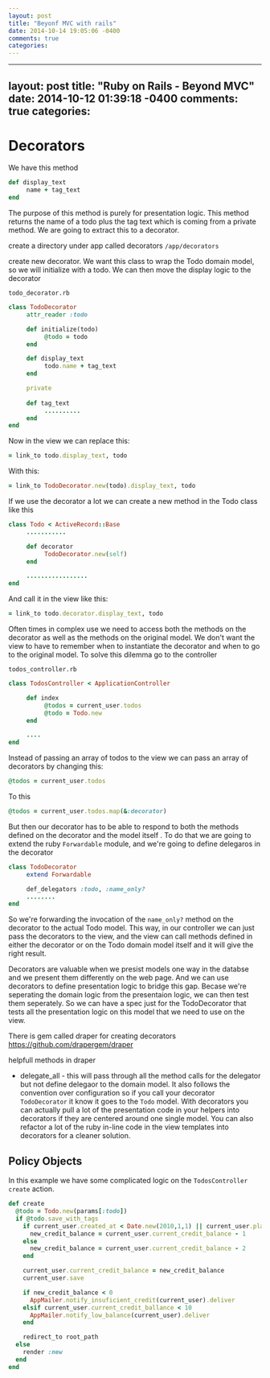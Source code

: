 ```yaml
---
layout: post
title: "Beyonf MVC with rails"
date: 2014-10-14 19:05:06 -0400
comments: true
categories: 
---
```


---
layout: post
title: "Ruby on Rails - Beyond MVC"
date: 2014-10-12 01:39:18 -0400
comments: true
categories: 
---

# Decorators

We have this method

```ruby
def display_text
     name + tag_text
end
```

The purpose of this method is purely for presentation logic. This method returns the name of a todo plus the tag text which is coming from a private method. We are going to extract this to a decorator.

create  a directory under app called decorators
`/app/decorators`

create new decorator. We want this class to wrap the Todo domain model, so we will initialize with a todo. We can then move the display logic to the decorator 

`todo_decorator.rb`

```ruby
class TodoDecorator
     attr_reader :todo

     def initialize(todo)
          @todo = todo
     end

     def display_text
          todo.name + tag_text
     end

     private
     
     def tag_text
          ..........
     end
end
``` 

Now in the view we can replace this:

```ruby
= link_to todo.display_text, todo
```

With this:

```ruby
= link_to TodoDecorator.new(todo).display_text, todo

```


If we use the decorator a lot we can create a new method in the Todo class like this

```ruby
class Todo < ActiveRecord::Base
     ...........

     def decorator
          TodoDecorator.new(self)
     end

     .................
end
```

And call it in the view like this:

```ruby
= link_to todo.decorator.display_text, todo
```

Often times in complex use we need to access both the methods on the decorator as well as the methods on the original model. We don't want the view to have to remember when to instantiate the decorator and when to go to the original model.  To solve this dilemma go to the controller 

`todos_controller.rb`

```ruby
class TodosController < ApplicationController

     def index
          @todos = current_user.todos
          @todo = Todo.new
     end

     ....
end
```

Instead of passing an array of todos to the view we can pass an array of decorators by changing this:

```ruby
@todos = current_user.todos
```

To this

```ruby
@todos = current_user.todos.map(&:decorator)
```

But then our decorator has to be able to respond to both the methods defined on the decorator and the model itself . To do that we are going to extend the ruby `Forwardable` module, and we're going to define delegaros in the decorator

```ruby
class TodoDecorator
     extend Forwardable

     def_delegators :todo, :name_only?
     ........
end
```

So we're forwarding the invocation of the `name_only?` method on the decorator to the actual Todo model. This way, in our controller we can just pass the decorators to the view, and the view can call methods defined  in either the decorator or on the Todo domain model itself and it will give the right result.

Decorators are valuable when we presist models one way in the databse and we present them differently on the web page. And we can use decorators to define presentation logic to bridge this gap. Becase we're seperating the domain logic from the presentaion logic, we can then test them seperately. So we can have a spec just for the TodoDecorator that tests all the presentation logic on this model that we need to use on the view.

There is gem called draper for creating decorators
https://github.com/drapergem/draper


helpfull methods in draper

* delegate_all - this will pass through all the method calls for the delegator but not define delegaor to the domain model. It also follows the convention over configuration so if you call your decorator `TodoDecorator` it know it goes to the `Todo` model. With decorators you can actually pull a lot of the presentation code in your helpers into decorators if they are centered around one single model. You can also refactor a lot of the ruby in-line code in the view templates into decorators for a cleaner solution. 


## Policy Objects

In this example we have some complicated logic on the `TodosController` `create` action. 

```ruby
def create
  @todo = Todo.new(params[:todo])
  if @todo.save_with_tags
    if current_user.created_at < Date.new(2010,1,1) || current_user.plan.premium?
      new_credit_balance = current_user.current_credit_balance - 1
    else
      new_credit_balance = current_user.current_credit_balance - 2
    end

    current_user.current_credit_balance = new_credit_balance
    current_user.save

    if new_credit_balance < 0
      AppMailer.notify_insuficient_credit(current_user).deliver
    elsif current_user.current_credit_ballance < 10
      AppMailer.notify_low_balance(current_user).deliver
    end

    redirect_to root_path
  else
    render :new
  end  
end
```



